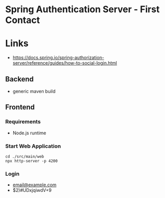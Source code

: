 # Spring Authentication Server - First Contact

# Links
* https://docs.spring.io/spring-authorization-server/reference/guides/how-to-social-login.html

## Backend
* generic maven build

## Frontend

### Requirements
* Node.js runtime

### Start Web Application

    cd ./src/main/web
    npx http-server -p 4200

### Login

* email@example.com
* $2)#UDxjqiwdV+9
